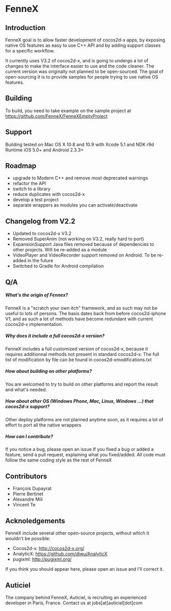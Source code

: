 FenneX
=========

Introduction
--

FenneX goal is to allow faster development of cocos2d-x apps, by exposing native OS features as easy to use C++ API and by adding support classes for a specific workflow.

It currently uses V3.2 of cocos2d-x, and is going to undergo a lot of changes to make the interface easier to use and the code cleaner. The current version was originally not planned to be open-sourced. The goal of open-sourcing it is to provide samples for people trying to use native OS features. 

Building
--
To build, you need to take example on the sample project at https://github.com/FenneX/FenneXEmptyProject

Support
--
Building tested on Mac OS X 10.8 and 10.9 with Xcode 5.1 and NDK r9d
Runtime iOS 5.0+ and Android 2.3.3+

Roadmap
--
* upgrade to Modern C++ and remove most deprecated warnings
* refactor the API
* switch to a library
* reduce duplicates with cocos2d-x
* develop a test project
* separate wrappers as modules you can activate/deactivate

Changelog from V2.2
--
* Updated to cocos2d-x V3.2
* Removed SuperAnim (not working on V3.2, really hard to port)
* ExpansionSupport Java files removed because of dependencies to other projects. Will be re-added as a module
* VideoPlayer and VideoRecorder support removed on Android. To be re-added in the future
* Switched to Gradle for Android compilation


Q/A
--

##### What's the origin of Fennex?
FenneX is a "scratch your own itch" framework, and as such may not be useful to lots of persons. The basis dates back from before cocos2d-iphone V1, and as such a lot of methods have become redundant with current cocos2d-x implementation.

##### Why does it include a full cocos2d-x version?
FenneX includes a full customized version of cocos2d-x, because it requires additionnal methods not present in standard cocos2d-x. The full list of modification by file can be found in cocos2d-xmodifications.txt

##### How about building on other platforms?
You are welcomed to try to build on other platforms and report the result and what's needed.

##### How about other OS (Windows Phone, Mac, Linux, Windows ...) that cocos2d-x support?
Other deploy platforms are not planned anytime soon, as it requires a lot of effort to port all the native wrappers

##### How can I contribute?
If you notice a bug, please open an issue
If you fixed a bug or added a feature, send a pull request, explaining what you fixed/added.
All code must follow the same coding style as the rest of FenneX

Contributors
--
* François Dupayrat
* Pierre Bertinet
* Alexandre Mili
* Vincent Te

Acknoledgements
--
FenneX include several other open-source projects, without which it wouldn't be possible:
* Cocos2d-x: http://cocos2d-x.org/
* AnalyticX: https://github.com/diwu/AnalyticX
* pugixml: http://pugixml.org/

If you think you should appear here, please open an issue and I'll correct it.

Auticiel
--
The company behind FenneX, Auticiel, is recruiting an experienced developer in Paris, France. Contact us at jobs[at]auticiel[dot]com
